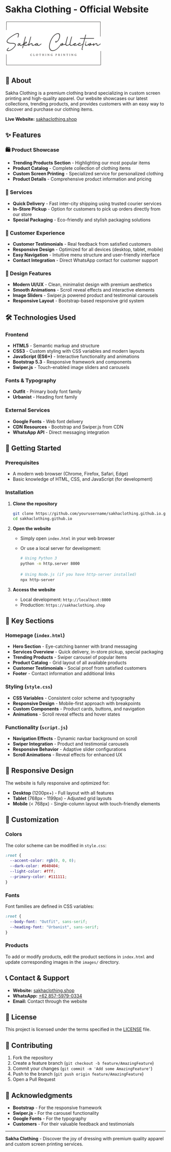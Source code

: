 # Sakha Clothing - Official Website

![Sakha Clothing Logo](images/Minimalist%20Line%20Business%20Logo.png)

## 📖 About

Sakha Clothing is a premium clothing brand specializing in custom screen printing and high-quality apparel. Our website showcases our latest collections, trending products, and provides customers with an easy way to discover and purchase our clothing items.

**Live Website:** [sakhaclothing.shop](https://sakhaclothing.shop)

## ✨ Features

### 🛍️ Product Showcase

- **Trending Products Section** - Highlighting our most popular items
- **Product Catalog** - Complete collection of clothing items
- **Custom Screen Printing** - Specialized service for personalized clothing
- **Product Details** - Comprehensive product information and pricing

### 🚚 Services

- **Quick Delivery** - Fast inter-city shipping using trusted courier services
- **In-Store Pickup** - Option for customers to pick up orders directly from our store
- **Special Packaging** - Eco-friendly and stylish packaging solutions

### 💬 Customer Experience

- **Customer Testimonials** - Real feedback from satisfied customers
- **Responsive Design** - Optimized for all devices (desktop, tablet, mobile)
- **Easy Navigation** - Intuitive menu structure and user-friendly interface
- **Contact Integration** - Direct WhatsApp contact for customer support

### 🎨 Design Features

- **Modern UI/UX** - Clean, minimalist design with premium aesthetics
- **Smooth Animations** - Scroll reveal effects and interactive elements
- **Image Sliders** - Swiper.js powered product and testimonial carousels
- **Responsive Layout** - Bootstrap-based responsive grid system

## 🛠️ Technologies Used

### Frontend

- **HTML5** - Semantic markup and structure
- **CSS3** - Custom styling with CSS variables and modern layouts
- **JavaScript (ES6+)** - Interactive functionality and animations
- **Bootstrap 5.3** - Responsive framework and components
- **Swiper.js** - Touch-enabled image sliders and carousels

### Fonts & Typography

- **Outfit** - Primary body font family
- **Urbanist** - Heading font family

### External Services

- **Google Fonts** - Web font delivery
- **CDN Resources** - Bootstrap and Swiper.js from CDN
- **WhatsApp API** - Direct messaging integration


## 🚀 Getting Started

### Prerequisites

- A modern web browser (Chrome, Firefox, Safari, Edge)
- Basic knowledge of HTML, CSS, and JavaScript (for development)

### Installation

1. **Clone the repository**

   ```bash
   git clone https://github.com/yourusername/sakhaclothing.github.io.git
   cd sakhaclothing.github.io
   ```

2. **Open the website**

   - Simply open `index.html` in your web browser
   - Or use a local server for development:

     ```bash
     # Using Python 3
     python -m http.server 8000

     # Using Node.js (if you have http-server installed)
     npx http-server
     ```

3. **Access the website**
   - Local development: `http://localhost:8000`
   - Production: `https://sakhaclothing.shop`

## 🎯 Key Sections

### Homepage (`index.html`)

- **Hero Section** - Eye-catching banner with brand messaging
- **Services Overview** - Quick delivery, in-store pickup, special packaging
- **Trending Products** - Swiper carousel of popular items
- **Product Catalog** - Grid layout of all available products
- **Customer Testimonials** - Social proof from satisfied customers
- **Footer** - Contact information and additional links

### Styling (`style.css`)

- **CSS Variables** - Consistent color scheme and typography
- **Responsive Design** - Mobile-first approach with breakpoints
- **Custom Components** - Product cards, buttons, and navigation
- **Animations** - Scroll reveal effects and hover states

### Functionality (`script.js`)

- **Navigation Effects** - Dynamic navbar background on scroll
- **Swiper Integration** - Product and testimonial carousels
- **Responsive Behavior** - Adaptive slider configurations
- **Scroll Animations** - Reveal effects for enhanced UX

## 📱 Responsive Design

The website is fully responsive and optimized for:

- **Desktop** (1200px+) - Full layout with all features
- **Tablet** (768px - 1199px) - Adjusted grid layouts
- **Mobile** (< 768px) - Single-column layout with touch-friendly elements

## 🔧 Customization

### Colors

The color scheme can be modified in `style.css`:

```css
:root {
  --accent-color: rgb(0, 0, 0);
  --dark-color: #040404;
  --light-color: #fff;
  --primary-color: #111111;
}
```

### Fonts

Font families are defined in CSS variables:

```css
:root {
  --body-font: "Outfit", sans-serif;
  --heading-font: "Urbanist", sans-serif;
}
```

### Products

To add or modify products, edit the product sections in `index.html` and update corresponding images in the `images/` directory.

## 📞 Contact & Support

- **Website:** [sakhaclothing.shop](https://sakhaclothing.shop)
- **WhatsApp:** [+62 857-5979-0334](https://api.whatsapp.com/send?phone=6285759790334)
- **Email:** Contact through the website

## 📄 License

This project is licensed under the terms specified in the [LICENSE](LICENSE) file.

## 🤝 Contributing

1. Fork the repository
2. Create a feature branch (`git checkout -b feature/AmazingFeature`)
3. Commit your changes (`git commit -m 'Add some AmazingFeature'`)
4. Push to the branch (`git push origin feature/AmazingFeature`)
5. Open a Pull Request

## 🙏 Acknowledgments

- **Bootstrap** - For the responsive framework
- **Swiper.js** - For the carousel functionality
- **Google Fonts** - For the typography
- **Customers** - For their valuable feedback and testimonials

---

**Sakha Clothing** - Discover the joy of dressing with premium quality apparel and custom screen printing services.
